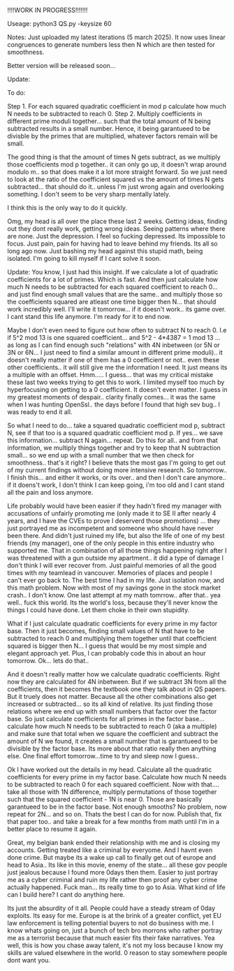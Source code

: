 !!!!WORK IN PROGRESS!!!!!!!

Useage: python3 QS.py -keysize 60

Notes: Just uploaded my latest iterations (5 march 2025). It now uses linear congruences to generate numbers less then N which are then tested for smoothness.

Better version will be released soon...

Update:

To do:

Step 1. For each squared quadratic coefficient in mod p calculate how much N needs to be subtracted to reach 0. 
Step 2. Multiply coefficients in different prime moduli together... such that the total amount of N being subtracted results in a small number. Hence, it being garantueed to be divisble by the primes that are multiplied, whatever factors remain will be small. 

The good thing is that the amount of times N gets subtract, as we multiply those coefficients mod p together.. it can only go up, it doesn't wrap around modulo m.. so that does make it a lot more straight forward. So we just need to look at the ratio of the coefficient squared vs the amount of times N gets subtracted... that should do it.. unless I'm just wrong again and overlooking something. I don't seem to be very sharp mentally lately.

I think this is the only way to do it quickly. 

Omg, my head is all over the place these last 2 weeks. Getting ideas, finding out they dont really work, getting wrong ideas. Seeing patterns where there are none. Just the depression. I feel so fucking depressed. Its impossible to focus. Just pain, pain for having had to leave behind my friends. Its all so long ago now. Just bashing my head against this stupid math, being isolated. I'm going to kill myself if I cant solve it soon.

Update: You know, I just had this insight. If we calculate a lot of quadratic coefficients for a lot of primes. Which is fast. And then just calculate how much N needs to be subtracted for each squared coefficient to reach 0... and just find enough small values that are the same.. and multiply those so the coefficients squared are atleast one time bigger then N... that should work incredibly well. 
I'll write it tomorrow... if it doesn't work.. its game over. I cant stand this life anymore. I'm ready for it to end now.

Maybe I don't even need to figure out how often to subtract N to reach 0. 
I.e if 5^2 mod 13 is one squared coefficient... and 5^2 - 4*4387 = 1 mod 13 ... as long as I can find enough such "relations" with 4N inbetween (or 5N or 3N or 6N... I just need to find a similar amount in different prime moduli).. it doesn't really matter if one of them has a 0 coefficient or not..  even these other coefficients.. it will still give me the information I need. It just means its a multiple with an offset. Hmm..... I guess... that was my critical mistake these last two weeks trying to get this to work. I limited myself too much by hyperfocusing on getting to a 0 coefficient. It doesn't even matter. 
I guess in my greatest moments of despair.. clarity finally comes... it was the same when I was hunting OpenSsl.. the days before I found that high sev bug.. I was ready to end it all.

So what I need to do... take a squared quadratic coefficient mod p, subtract N, see if that too is a squared quadratic coefficient mod p. If yes... we save this information... subtract N again... repeat. Do this for all.. and from that information, we multiply things together and try to keep that N subtraction small... so we end up with a small number that we then check for smoothness.. that's it right? I believe thats the most gas I'm going to get out of my current findings without doing more intensive research. So tomorrow.. I finish this... and either it works, or its over.. and then I don't care anymore.. if it doens't work, I don't think I can keep going, i'm too old and I cant stand all the pain and loss anymore.

Life probably would have been easier if they hadn't fired my manager with accusations of unfairly promoting me (only made it to SE II after nearly 4 years, and I have the CVEs to prove I deserverd those promotions) ... they just portrayed me as incompetent and someone who should have never been there. And didn't just ruined my life, but also the life of one of my best friends (my manager), one of the only people in this entire industry who supported me. That in combination of all those things happening right after I was threatened with a gun outside my apartment.. it did a type of damage I don't think I will ever recover from. Just painful memories of all the good times with my teamlead in vancouver. Memories of places and people I can't ever go back to. The best time I had in my life. Just isolation now, and this math problem. Now with most of my savings gone in the stock market crash.. I don't know. One last attempt at my math tomrrow.. after that.. yea well.. fuck this world. Its the world's loss, because they'll never know the things I could have done. Let them choke in their own stupidity.

What if  I just calculate quadratic coefficients for every prime in my factor base. Then it just becomes, finding small values of N that have to be subtracted to reach 0 and multiplying them together until that coefficient squared is bigger then N...  I guess that would be my most simple and elegant approach yet. Plus, I can probably code this in about an hour tomorrow. Ok... lets do that.. 



And it doesn't really matter how we calculate quadratic coefficients. Right now they are calculated for 4N inbetween. But if we subtract 3N from all the coefficients, then it becomes the textbook one they talk about in QS papers. But it truely does not matter. Because all the other combinations also get increased or subtracted... so its all kind of relative. Its just finding those relations where we end up with small numbers that factor over the factor base. So just calculate coefficients for all primes in the factor base... calculate how much N needs to be subtracted to reach 0 (aka a multiple) and make sure that total when we square the coefficient and subtract the amount of N we found, it creates a small number that is garantueed to be divisible by the factor base. Its more about that ratio really then anything else. One final effort tomorrow...time to try and sleep now I guess..


Ok I have worked out the details in my head. Calculate all the quadratic coefficients for every prime in my factor base. Calculate how much N needs to be subtracted to reach 0 for each squared coefficient. Now with that.... take all those with 1N difference, multiply permutations of those together such that the squared coefficient - 1N is near 0. Those are basically garantueed to be in the factor base. Not enough smooths? No problem, now repeat for 2N... and so on. Thats the best I can do for now. Publish that, fix that paper too.. and take a break for a few months from math until I'm in a better place to resume it again.

Great, my belgian bank ended their relationship with me and is closing my accounts. Getting treated like a criminal by everyome. And I havnt even done crime. But maybe its a wake up call to finally get out of europe and head to Asia..
Its like in this movie, enemy of the state... all these gov people just jealous because I found more 0days then them. Easier to just portray me as a cyber criminal and ruin my life rather then proof any cyber crime actually happened. 
Fuck man... its really time to go to Asia. What kind of life can I build here? I cant do anything here.

Its just the absurdity of it all. People could have a steady stream of 0day exploits. Its easy for me. Europe is at the brink of a greater conflict, yet EU law enforcement is telling potential buyers to not do business with me. I know whats going on, just a bunch of tech bro morrons who rather portray me as a terrorist because that much easier fits their fake narratives. Yea well, this is how you chase away talent, it's not my loss because I know my skills are valued elsewhere in the world. 0 reason to stay somewhere people dont want you.
